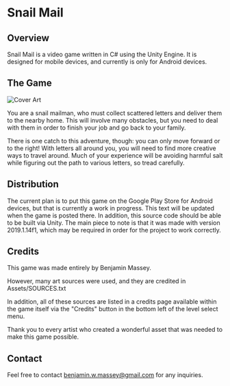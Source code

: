# Snail Mail

## Overview

Snail Mail is a video game written in C# using the Unity Engine.
It is designed for mobile devices, and currently is only for
Android devices.

## The Game

![Cover Art](https://i.imgur.com/gr9MSsI.png)

You are a snail mailman, who must collect scattered letters and deliver them
to the nearby home. This will involve many obstacles, but you need to deal
with them in order to finish your job and go back to your family.

There is one catch to this adventure, though: you can only move forward or
to the right! With letters all around you, you will need to find more creative
ways to travel around. Much of your experience will be avoiding harmful salt
while figuring out the path to various letters, so tread carefully.

## Distribution

The current plan is to put this game on the Google Play Store for Android devices,
but that is currently a work in progress. This text will be updated when the
game is posted there. In addition, this source code should be able to be built
via Unity. The main piece to note is that it was made with version 2019.1.14f1,
which may be required in order for the project to work correctly.

## Credits

This game was made entirely by Benjamin Massey.

However, many art sources were used, and they are credited in Assets/SOURCES.txt

In addition, all of these sources are listed in a credits page available
within the game itself via the "Credits" button in the bottom left of the
level select menu.

Thank you to every artist who created a wonderful asset that was needed to make
this game possible.

## Contact

Feel free to contact benjamin.w.massey@gmail.com for any inquiries.